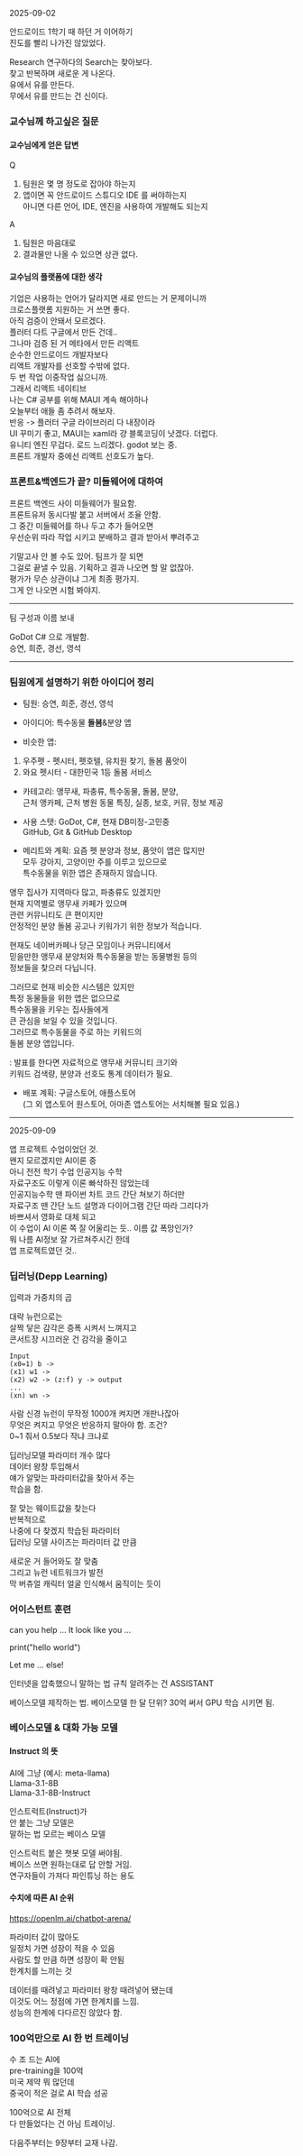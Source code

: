 2025-09-02  
  
안드로이드 1학기 때 하던 거 이어하기  
진도를 빨리 나가진 않았었다.  
  
Research 연구하다의 Search는 찾아보다.  
찾고 반복하며 새로운 게 나온다.  
유에서 유를 만든다.  
무에서 유를 만드는 건 신이다.  
  
### 교수님께 하고싶은 질문 

#### 교수님에게 얻은 답변 
Q  
1. 팀원은 몇 명 정도로 잡아야 하는지  
2. 앱이면 꼭 안드로이드 스튜디오 IDE 를 써야하는지  
아니면 다른 언어, IDE, 엔진을 사용하여 개발해도 되는지  
  
A    
1. 팀원은 마음대로  
2. 결과물만 나올 수 있으면 상관 없다.  
  
#### 교수님의 플랫폼에 대한 생각 
기업은 사용하는 언어가 달라지면 새로 만드는 거 문제이니까  
크로스플랫롬 지원하는 거 쓰면 좋다.  
아직 검증이 안돼서 모르겠다.  
플러터 다트 구글에서 만든 건데..  
그나마 검증 된 거 메타에서 만든 리액트  
순수한 안드로이드 개발자보다  
리액트 개발자를 선호할 수밖에 없다.  
두 번 작업 이중작업 싫으니까.  
그래서 리액트 네이티브  
나는 C# 공부를 위해 MAUI 계속 해야하나  
오늘부터 애들 좀 추려서 해보자.  
반응 -> 플러터 구글 라이브러리 다 내장이라  
UI 꾸미기 좋고, MAUI는 xaml라 걍 블록코딩이 낫겠다. 더럽다.  
유니티 엔진 무겁다. 로드 느리겠다. godot 보는 중.  
프론트 개발자 중에선 리액트 선호도가 높다.  
  
### 프론트&백엔드가 끝? 미들웨어에 대하여 

프론트 백엔드 사이 미들웨어가 필요함.  
프론트유저 동시다발 붙고 서버에서 조율 안함.  
그 중간 미들웨어를 하나 두고 추가 들어오면  
우선순위 따라 작업 시키고 분배하고 결과 받아서 뿌려주고  
  
기말고사 안 볼 수도 있어. 팀프가 잘 되면  
그걸로 끝낼 수 있음. 기획하고 결과 나오면 할 말 없잖아.  
평가가 무슨 상관이냐 그게 최종 평가지.  
그게 안 나오면 시험 봐야지.  
  
*** 
  
팀 구성과 이름 보내  
  
GoDot C# 으로 개발함.  
승연, 희준, 경선, 영석  
  
*** 
  
### 팀원에게 설명하기 위한 아이디어 정리 
  
- 팀원: 승연, 희준, 경선, 영석    
  
- 아이디어: 특수동물 **돌봄**&분양 앱  
  
- 비슷한 앱:  
1. 우주펫 - 펫시터, 펫호텔, 유치원 찾기, 돌봄 품앗이  
2. 와요 펫시터 - 대한민국 1등 돌봄 서비스  
  
- 카테고리: 앵무새, 파충류, 특수동물, 돌봄, 분양,  
근처 앵카페, 근처 병원 동물 특징, 실종, 보호, 커뮤, 정보 제공  
  
- 사용 스탯: GoDot, C#, 현재 DB미정-고민중  
GitHub, Git & GitHub Desktop  
  
- 메리트와 계획: 요즘 펫 분양과 정보, 품앗이 앱은 많지만  
모두 강아지, 고양이만 주를 이루고 있으므로  
특수동물을 위한 앱은 존재하지 않습니다.  
  
앵무 집사가 지역마다 많고, 파충류도 있겠지만  
현재 지역별로 앵무새 카페가 있으며  
관련 커뮤니티도 큰 편이지만  
안정적인 분양 돌봄 공고나 키워가기 위한 정보가 적습니다.  
  
현재도 네이버카페나 당근 모임이나 커뮤니티에서  
믿을만한 앵무새 분양처와 특수동물을 받는 동물병원 등의  
정보들을 찾으러 다닙니다.  
  
그러므로 현재 비슷한 시스템은 있지만  
특정 동물들을 위한 앱은 없으므로  
특수동물을 키우는 집사들에게  
큰 관심을 보일 수 있을 것입니다.  
그러므로 특수동물을 주로 하는 키워드의  
돌봄 분양 앱입니다.  
  
: 발표를 한다면 자료적으로 앵무새 커뮤니티 크기와  
키워드 검색량, 분양과 선호도 통계 데이터가 필요.  
  
- 배포 계획: 구글스토어, 애플스토어  
(그 외 앱스토어 원스토어, 아마존 앱스토어는 서치해볼 필요 있음.)  
  
*** 
  
2025-09-09  
  
앱 프로젝트 수업이었던 것.  
왠지 모르겠지만 AI이론 중  
아니 전전 학기 수업 인공지능 수학  
자료구조도 이렇게 이론 빠삭하진 않았는데  
인공지능수학 땐 파이썬 차트 코드 간단 쳐보기 하더만  
자료구조 땐 간단 노드 설명과 다이어그램 간단 따라 그리다가  
바쁘셔서 영화로 대체 되고  
이 수업이 AI 이론 쪽 잘 어울리는 듯.. 이름 값 폭망인가?  
뭐 나름 AI정보 잘 가르쳐주시긴 한데  
앱 프로젝트였던 것..  
  
### 딥러닝(Depp Learning)  
  
입력과 가중치의 곱  
  
대략 뉴런으로는  
살짝 닿은 감각은 증폭 시켜서 느껴지고  
콘서트장 시끄러운 건 감각을 줄이고  
  
```
Input  
(x0=1) b ->  
(x1) w1 ->  
(x2) w2 -> (z:f) y -> output    
...  
(xn) wn ->  
```
  
사람 신경 뉴런이 무작정 1000개 켜지면 개판나잖아  
무엇은 켜지고 무엇은 반응하지 말아야 함. 조건?  
0~1 줘서 0.5보다 작냐 크냐로  
  
딥러닝모델 파라미터 개수 많다  
데이터 왕창 투입해서  
얘가 알맞는 파라미터값을 찾아서 주는  
학습을 함.  
  
잘 맞는 웨이트값을 찾는다  
반복적으로  
나중에 다 찾겠지 학습된 파라미터  
딥러닝 모델 사이즈는 파라미터 값 만큼  
  
새로운 거 들어와도 잘 맞춤  
그리고 뉴런 네트워크가 발전  
막 버츄얼 캐릭터 얼굴 인식해서 움직이는 듯이  
  
### 어이스턴트 훈련 

<USER>  
can you help ...  
<ASSISTANT>  
It look like you ...  
  
print("hello world")  
  
Let me ... else!  
  
인터넷을 압축했으니 말하는 법 규칙 알려주는 건 ASSISTANT  
  
베이스모델 제작하는 법. 베이스모델 한 달 단위? 30억 써서 GPU 학습 시키면 됨.  
  
### 베이스모델 & 대화 가능 모델 

#### Instruct 의 뜻 

AI에 그냥 (예시: meta-llama)  
Llama-3.1-8B  
Llama-3.1-8B-Instruct  
  
인스트럭트(Instruct)가  
안 붙는 그냥 모델은  
말하는 법 모르는 베이스 모델  
  
인스트럭트 붙은 챗봇 모델 써야됨.  
베이스 쓰면 원하는대로 답 안할 거임.  
연구자들이 가져다 파인튜닝 하는 용도  
  
#### 수치에 따른 AI 순위 

https://openlm.ai/chatbot-arena/  
  
파라미터 값이 많아도  
일정치 가면 성장이 적을 수 있음  
사람도 할 만큼 하면 성장이 확 안됨  
한계치를 느끼는 것  
  
데이터를 때려넣고 파라미터 왕창 때려넣어 됐는데  
이것도 어느 정점에 가면 한계치를 느낌.  
성능의 한계에 다다르진 않았다 함.  
  
### 100억만으로 AI 한 번 트레이닝 

수 조 드는 AI에  
pre-training을 100억  
미국 제약 뭐 많던데  
중국이 적은 걸로 AI 학습 성공  
  
100억으로 AI 전체  
다 만들었다는 건 아님 트레이닝.  
  
다음주부터는 9장부터 교재 나감.  
